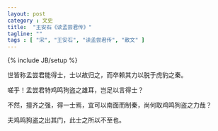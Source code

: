 ```yaml
---
layout: post
category : 文史
title:  "王安石《读孟尝君传》"
tagline: ""
tags : [ "宋", "王安石", "读孟尝君传", "散文" ] 
---
```

{% include JB/setup %}

世皆称孟尝君能得士，士以故归之，而卒赖其力以脱于虎豹之秦。

嗟乎！孟尝君特鸡鸣狗盗之雄耳，岂足以言得士？

不然，擅齐之强，得一士焉，宜可以南面而制秦，尚何取鸡鸣狗盗之力哉？

夫鸡鸣狗盗之出其门，此士之所以不至也。 
